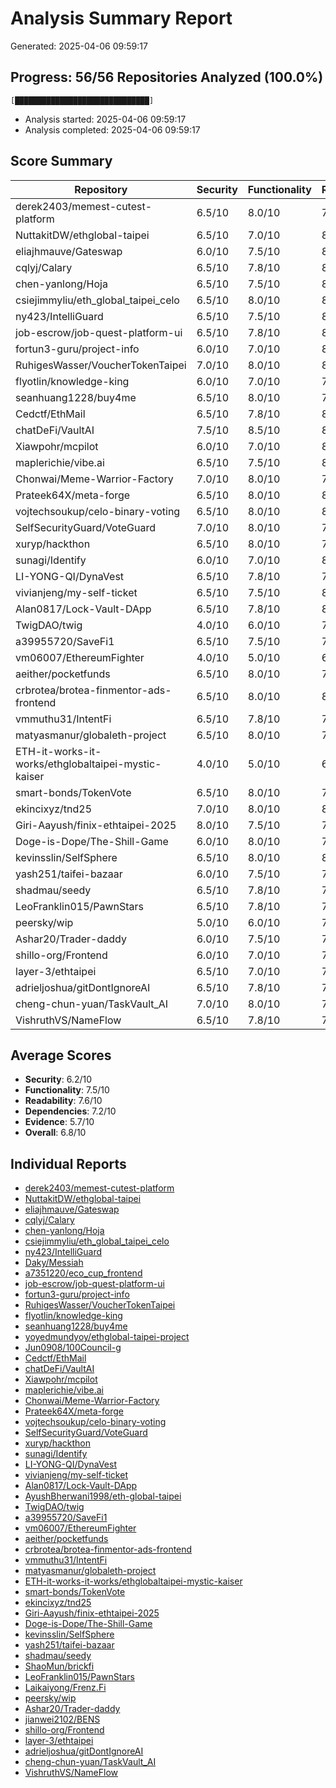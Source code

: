 # Analysis Summary Report

Generated: 2025-04-06 09:59:17

## Progress: 56/56 Repositories Analyzed (100.0%)
```
[██████████████████████████████]
```

- Analysis started: 2025-04-06 09:59:17
- Analysis completed: 2025-04-06 09:59:17

## Score Summary

| Repository | Security | Functionality | Readability | Dependencies | Evidence | Overall |
|------------|----------|--------------|-------------|--------------|----------|----------|
| derek2403/memest-cutest-platform | 6.5/10 | 8.0/10 | 7.5/10 | 7.0/10 | 6.0/10 | 7.0/10 |
| NuttakitDW/ethglobal-taipei | 6.5/10 | 7.0/10 | 8.0/10 | 7.5/10 | 1.0/10 | 5.6/10 |
| eliajhmauve/Gateswap | 6.0/10 | 7.5/10 | 8.0/10 | 7.0/10 | 1.0/10 | 5.7/10 |
| cqlyj/Calary | 6.5/10 | 7.8/10 | 8.2/10 | 7.0/10 | 6.0/10 | 7.1/10 |
| chen-yanlong/Hoja | 6.5/10 | 7.5/10 | 8.0/10 | 7.0/10 | 6.0/10 | 7.0/10 |
| csiejimmyliu/eth_global_taipei_celo | 6.5/10 | 8.0/10 | 8.5/10 | 7.5/10 | 9.0/10 | 7.9/10 |
| ny423/IntelliGuard | 6.5/10 | 7.5/10 | 8.0/10 | 8.0/10 | 6.0/10 | 7.2/10 |
| job-escrow/job-quest-platform-ui | 6.5/10 | 7.8/10 | 8.2/10 | 7.0/10 | 7.5/10 | 7.4/10 |
| fortun3-guru/project-info | 6.0/10 | 7.0/10 | 8.0/10 | 6.0/10 | 7.0/10 | 6.8/10 |
| RuhigesWasser/VoucherTokenTaipei | 7.0/10 | 8.0/10 | 8.5/10 | 7.5/10 | 7.0/10 | 7.5/10 |
| flyotlin/knowledge-king | 6.0/10 | 7.0/10 | 7.5/10 | 8.0/10 | 1.0/10 | 5.1/10 |
| seanhuang1228/buy4me | 6.5/10 | 8.0/10 | 7.5/10 | 8.0/10 | 9.0/10 | 7.8/10 |
| Cedctf/EthMail | 6.5/10 | 7.8/10 | 8.2/10 | 7.5/10 | 2.0/10 | 6.4/10 |
| chatDeFi/VaultAI | 7.5/10 | 8.5/10 | 8.0/10 | 7.0/10 | 6.0/10 | 7.4/10 |
| Xiawpohr/mcpilot | 6.0/10 | 7.0/10 | 8.0/10 | 6.5/10 | 7.0/10 | 6.7/10 |
| maplerichie/vibe.ai | 6.5/10 | 7.5/10 | 8.0/10 | 7.0/10 | 7.0/10 | 7.2/10 |
| Chonwai/Meme-Warrior-Factory | 7.0/10 | 8.0/10 | 7.5/10 | 8.0/10 | 8.5/10 | 7.8/10 |
| Prateek64X/meta-forge | 6.5/10 | 8.0/10 | 8.5/10 | 8.0/10 | 1.0/10 | 6.4/10 |
| vojtechsoukup/celo-binary-voting | 6.5/10 | 8.0/10 | 8.5/10 | 7.0/10 | 8.5/10 | 7.7/10 |
| SelfSecurityGuard/VoteGuard | 7.0/10 | 8.0/10 | 7.5/10 | 8.0/10 | 6.5/10 | 7.4/10 |
| xuryp/hackthon | 6.5/10 | 8.0/10 | 7.5/10 | 8.0/10 | 8.5/10 | 7.7/10 |
| sunagi/Identify | 6.0/10 | 7.0/10 | 8.0/10 | 7.5/10 | 2.0/10 | 6.1/10 |
| LI-YONG-QI/DynaVest | 6.5/10 | 7.8/10 | 7.2/10 | 7.0/10 | 7.0/10 | 7.1/10 |
| vivianjeng/my-self-ticket | 6.5/10 | 7.5/10 | 8.0/10 | 7.0/10 | 6.0/10 | 7.0/10 |
| Alan0817/Lock-Vault-DApp | 6.5/10 | 7.8/10 | 8.2/10 | 7.5/10 | 7.0/10 | 7.4/10 |
| TwigDAO/twig | 4.0/10 | 6.0/10 | 7.0/10 | 8.0/10 | 1.0/10 | 5.2/10 |
| a39955720/SaveFi1 | 6.5/10 | 7.5/10 | 7.0/10 | 7.0/10 | 6.0/10 | 6.8/10 |
| vm06007/EthereumFighter | 4.0/10 | 5.0/10 | 6.5/10 | 6.0/10 | 7.0/10 | 5.5/10 |
| aeither/pocketfunds | 6.5/10 | 8.0/10 | 7.5/10 | 7.0/10 | 6.0/10 | 7.0/10 |
| crbrotea/brotea-finmentor-ads-frontend | 6.5/10 | 8.0/10 | 8.5/10 | 7.5/10 | 1.0/10 | 6.2/10 |
| vmmuthu31/IntentFi | 6.5/10 | 7.8/10 | 7.0/10 | 7.5/10 | 8.0/10 | 7.2/10 |
| matyasmanur/globaleth-project | 6.5/10 | 8.0/10 | 7.5/10 | 8.5/10 | 9.0/10 | 7.8/10 |
| ETH-it-works-it-works/ethglobaltaipei-mystic-kaiser | 4.0/10 | 5.0/10 | 6.0/10 | 5.0/10 | 7.0/10 | 5.4/10 |
| smart-bonds/TokenVote | 6.5/10 | 8.0/10 | 7.5/10 | 7.0/10 | 4.0/10 | 6.6/10 |
| ekincixyz/tnd25 | 7.0/10 | 8.0/10 | 8.5/10 | 9.0/10 | 6.0/10 | 7.7/10 |
| Giri-Aayush/finix-ethtaipei-2025 | 8.0/10 | 7.5/10 | 7.0/10 | 7.5/10 | 8.0/10 | 7.6/10 |
| Doge-is-Dope/The-Shill-Game | 6.0/10 | 8.0/10 | 7.5/10 | 7.0/10 | 6.5/10 | 7.0/10 |
| kevinsslin/SelfSphere | 6.5/10 | 8.0/10 | 8.5/10 | 8.0/10 | 7.0/10 | 7.4/10 |
| yash251/taifei-bazaar | 6.0/10 | 7.5/10 | 7.0/10 | 7.0/10 | 6.5/10 | 6.8/10 |
| shadmau/seedy | 6.5/10 | 7.8/10 | 7.2/10 | 7.0/10 | 3.0/10 | 6.2/10 |
| LeoFranklin015/PawnStars | 6.5/10 | 7.8/10 | 7.2/10 | 7.0/10 | 7.5/10 | 7.2/10 |
| peersky/wip | 5.0/10 | 6.0/10 | 7.0/10 | 6.5/10 | 7.0/10 | 6.3/10 |
| Ashar20/Trader-daddy | 6.0/10 | 7.5/10 | 7.0/10 | 7.0/10 | 1.0/10 | 5.7/10 |
| shillo-org/Frontend | 6.0/10 | 7.0/10 | 7.5/10 | 7.0/10 | 7.0/10 | 6.8/10 |
| layer-3/ethtaipei | 6.5/10 | 7.0/10 | 7.5/10 | 7.0/10 | 6.0/10 | 6.8/10 |
| adrieljoshua/gitDontIgnoreAI | 6.5/10 | 7.8/10 | 7.0/10 | 7.5/10 | 7.0/10 | 7.2/10 |
| cheng-chun-yuan/TaskVault_AI | 7.0/10 | 8.0/10 | 7.5/10 | 8.0/10 | 6.0/10 | 7.3/10 |
| VishruthVS/NameFlow | 6.5/10 | 7.8/10 | 7.5/10 | 7.0/10 | 3.0/10 | 6.3/10 |

## Average Scores

- **Security**: 6.2/10
- **Functionality**: 7.5/10
- **Readability**: 7.6/10
- **Dependencies**: 7.2/10
- **Evidence**: 5.7/10
- **Overall**: 6.8/10

## Individual Reports

- [derek2403/memest-cutest-platform](./derek2403-memest-cutest-platform-analysis.md)
- [NuttakitDW/ethglobal-taipei](./NuttakitDW-ethglobal-taipei-analysis.md)
- [eliajhmauve/Gateswap](./eliajhmauve-Gateswap-analysis.md)
- [cqlyj/Calary](./cqlyj-Calary-analysis.md)
- [chen-yanlong/Hoja](./chen-yanlong-Hoja-analysis.md)
- [csiejimmyliu/eth_global_taipei_celo](./csiejimmyliu-eth_global_taipei_celo-analysis.md)
- [ny423/IntelliGuard](./ny423-IntelliGuard-analysis.md)
- [Daky/Messiah](./Daky-Messiah-analysis.md)
- [a7351220/eco_cup_frontend](./a7351220-eco_cup_frontend-analysis.md)
- [job-escrow/job-quest-platform-ui](./job-escrow-job-quest-platform-ui-analysis.md)
- [fortun3-guru/project-info](./fortun3-guru-project-info-analysis.md)
- [RuhigesWasser/VoucherTokenTaipei](./RuhigesWasser-VoucherTokenTaipei-analysis.md)
- [flyotlin/knowledge-king](./flyotlin-knowledge-king-analysis.md)
- [seanhuang1228/buy4me](./seanhuang1228-buy4me-analysis.md)
- [yoyedmundyoy/ethglobal-taipei-project](./yoyedmundyoy-ethglobal-taipei-project-analysis.md)
- [Jun0908/100Council-g](./Jun0908-100Council-g-analysis.md)
- [Cedctf/EthMail](./Cedctf-EthMail-analysis.md)
- [chatDeFi/VaultAI](./chatDeFi-VaultAI-analysis.md)
- [Xiawpohr/mcpilot](./Xiawpohr-mcpilot-analysis.md)
- [maplerichie/vibe.ai](./maplerichie-vibe.ai-analysis.md)
- [Chonwai/Meme-Warrior-Factory](./Chonwai-Meme-Warrior-Factory-analysis.md)
- [Prateek64X/meta-forge](./Prateek64X-meta-forge-analysis.md)
- [vojtechsoukup/celo-binary-voting](./vojtechsoukup-celo-binary-voting-analysis.md)
- [SelfSecurityGuard/VoteGuard](./SelfSecurityGuard-VoteGuard-analysis.md)
- [xuryp/hackthon](./xuryp-hackthon-analysis.md)
- [sunagi/Identify](./sunagi-Identify-analysis.md)
- [LI-YONG-QI/DynaVest](./LI-YONG-QI-DynaVest-analysis.md)
- [vivianjeng/my-self-ticket](./vivianjeng-my-self-ticket-analysis.md)
- [Alan0817/Lock-Vault-DApp](./Alan0817-Lock-Vault-DApp-analysis.md)
- [AyushBherwani1998/eth-global-taipei](./AyushBherwani1998-eth-global-taipei-analysis.md)
- [TwigDAO/twig](./TwigDAO-twig-analysis.md)
- [a39955720/SaveFi1](./a39955720-SaveFi1-analysis.md)
- [vm06007/EthereumFighter](./vm06007-EthereumFighter-analysis.md)
- [aeither/pocketfunds](./aeither-pocketfunds-analysis.md)
- [crbrotea/brotea-finmentor-ads-frontend](./crbrotea-brotea-finmentor-ads-frontend-analysis.md)
- [vmmuthu31/IntentFi](./vmmuthu31-IntentFi-analysis.md)
- [matyasmanur/globaleth-project](./matyasmanur-globaleth-project-analysis.md)
- [ETH-it-works-it-works/ethglobaltaipei-mystic-kaiser](./ETH-it-works-it-works-ethglobaltaipei-mystic-kaiser-analysis.md)
- [smart-bonds/TokenVote](./smart-bonds-TokenVote-analysis.md)
- [ekincixyz/tnd25](./ekincixyz-tnd25-analysis.md)
- [Giri-Aayush/finix-ethtaipei-2025](./Giri-Aayush-finix-ethtaipei-2025-analysis.md)
- [Doge-is-Dope/The-Shill-Game](./Doge-is-Dope-The-Shill-Game-analysis.md)
- [kevinsslin/SelfSphere](./kevinsslin-SelfSphere-analysis.md)
- [yash251/taifei-bazaar](./yash251-taifei-bazaar-analysis.md)
- [shadmau/seedy](./shadmau-seedy-analysis.md)
- [ShaoMun/brickfi](./ShaoMun-brickfi-analysis.md)
- [LeoFranklin015/PawnStars](./LeoFranklin015-PawnStars-analysis.md)
- [Laikaiyong/Frenz.Fi](./Laikaiyong-Frenz.Fi-analysis.md)
- [peersky/wip](./peersky-wip-analysis.md)
- [Ashar20/Trader-daddy](./Ashar20-Trader-daddy-analysis.md)
- [jianwei2102/BENS](./jianwei2102-BENS-analysis.md)
- [shillo-org/Frontend](./shillo-org-Frontend-analysis.md)
- [layer-3/ethtaipei](./layer-3-ethtaipei-analysis.md)
- [adrieljoshua/gitDontIgnoreAI](./adrieljoshua-gitDontIgnoreAI-analysis.md)
- [cheng-chun-yuan/TaskVault_AI](./cheng-chun-yuan-TaskVault_AI-analysis.md)
- [VishruthVS/NameFlow](./VishruthVS-NameFlow-analysis.md)
